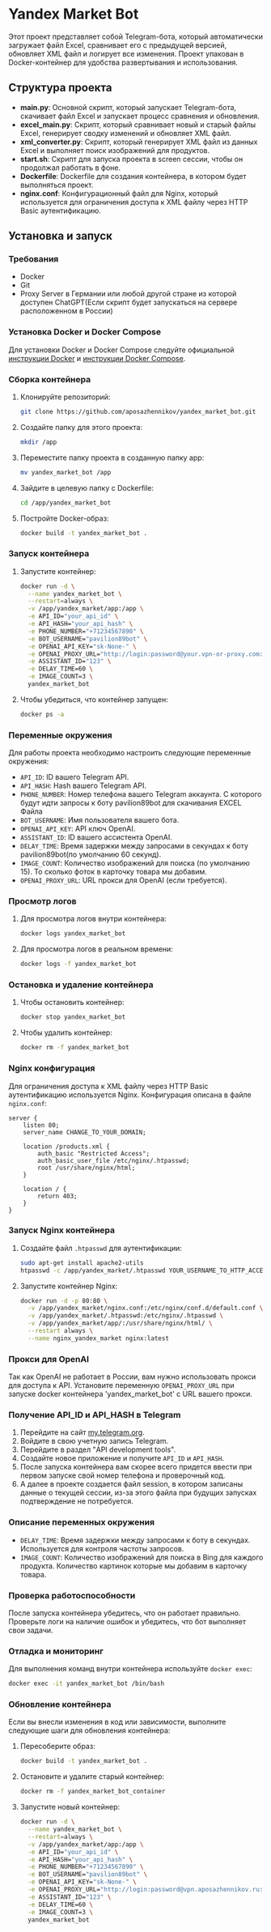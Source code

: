 # Yandex Market Bot

Этот проект представляет собой Telegram-бота, который автоматически загружает файл Excel, сравнивает его с предыдущей версией, обновляет XML файл и логирует все изменения. Проект упакован в Docker-контейнер для удобства развертывания и использования.

## Структура проекта

- **main.py**: Основной скрипт, который запускает Telegram-бота, скачивает файл Excel и запускает процесс сравнения и обновления.
- **excel_main.py**: Скрипт, который сравнивает новый и старый файлы Excel, генерирует сводку изменений и обновляет XML файл.
- **xml_converter.py**: Скрипт, который генерирует XML файл из данных Excel и выполняет поиск изображений для продуктов.
- **start.sh**: Скрипт для запуска проекта в screen сессии, чтобы он продолжал работать в фоне.
- **Dockerfile**: Dockerfile для создания контейнера, в котором будет выполняться проект.
- **nginx.conf**: Конфигурационный файл для Nginx, который используется для ограничения доступа к XML файлу через HTTP Basic аутентификацию.

## Установка и запуск

### Требования

- Docker
- Git
- Proxy Server в Германии или любой другой стране из которой доступен ChatGPT(Если скрипт будет запускаться на сервере расположенном в России)
### Установка Docker и Docker Compose

Для установки Docker и Docker Compose следуйте официальной [инструкции Docker](https://docs.docker.com/get-docker/) и [инструкции Docker Compose](https://docs.docker.com/compose/install/).

### Сборка контейнера

1. Клонируйте репозиторий:
    ```bash
    git clone https://github.com/aposazhennikov/yandex_market_bot.git
    ```
2. Создайте папку для этого проекта:
    ```bash
    mkdir /app
    ```
3. Переместите папку проекта в созданную папку app:
    ```bash
    mv yandex_market_bot /app
    ```
4. Зайдите в целевую папку с Dockerfile:
    ```bash
    cd /app/yandex_market_bot
    ```
5. Постройте Docker-образ:
    ```bash
    docker build -t yandex_market_bot .
    ```

### Запуск контейнера

1. Запустите контейнер:
    ```bash
    docker run -d \
      --name yandex_market_bot \
      --restart=always \
      -v /app/yandex_market/app:/app \
      -e API_ID="your_api_id" \
      -e API_HASH="your_api_hash" \
      -e PHONE_NUMBER="+71234567890" \
      -e BOT_USERNAME="pavilion89bot" \
      -e OPENAI_API_KEY="sk-None-" \
      -e OPENAI_PROXY_URL="http://login:password@your.vpn-or-proxy.com:3128" \
      -e ASSISTANT_ID="123" \
      -e DELAY_TIME=60 \
      -e IMAGE_COUNT=3 \
      yandex_market_bot 
    ```

2. Чтобы убедиться, что контейнер запущен:
    ```bash
    docker ps -a
    ```

### Переменные окружения

Для работы проекта необходимо настроить следующие переменные окружения:

- `API_ID`: ID вашего Telegram API.
- `API_HASH`: Hash вашего Telegram API.
- `PHONE_NUMBER`: Номер телефона вашего Telegram аккаунта. С которого будут идти запросы к боту pavilion89bot для скачивания EXCEL Файла
- `BOT_USERNAME`: Имя пользователя вашего бота.
- `OPENAI_API_KEY`: API ключ OpenAI.
- `ASSISTANT_ID`: ID вашего ассистента OpenAI.
- `DELAY_TIME`: Время задержки между запросами в секундах к боту pavilion89bot(по умолчанию 60 секунд).
- `IMAGE_COUNT`: Количество изображений для поиска (по умолчанию 15). То сколько фоток в карточку товара мы добавим.
- `OPENAI_PROXY_URL`: URL прокси для OpenAI (если требуется).

### Просмотр логов

1. Для просмотра логов внутри контейнера:
    ```bash
    docker logs yandex_market_bot
    ```

2. Для просмотра логов в реальном времени:
    ```bash
    docker logs -f yandex_market_bot
    ```

### Остановка и удаление контейнера

1. Чтобы остановить контейнер:
    ```bash
    docker stop yandex_market_bot
    ```

2. Чтобы удалить контейнер:
    ```bash
    docker rm -f yandex_market_bot
    ```

### Nginx конфигурация

Для ограничения доступа к XML файлу через HTTP Basic аутентификацию используется Nginx. Конфигурация описана в файле `nginx.conf`:

```nginx
server {
    listen 80;
    server_name CHANGE_TO_YOUR_DOMAIN;

    location /products.xml {
        auth_basic "Restricted Access";
        auth_basic_user_file /etc/nginx/.htpasswd;
        root /usr/share/nginx/html;
    }

    location / {
        return 403;
    }
}
```

### Запуск Nginx контейнера

1. Создайте файл `.htpasswd` для аутентификации:
    ```bash
    sudo apt-get install apache2-utils
    htpasswd -c /app/yandex_market/.htpasswd YOUR_USERNAME_TO_HTTP_ACCES_TO_THE_FILE_PRODUCTS_FROM_WEB
    ```

2. Запустите контейнер Nginx:
    ```bash
    docker run -d -p 80:80 \
      -v /app/yandex_market/nginx.conf:/etc/nginx/conf.d/default.conf \
      -v /app/yandex_market/.htpasswd:/etc/nginx/.htpasswd \
      -v /app/yandex_market/app/:/usr/share/nginx/html/ \
      --restart always \
      --name nginx_yandex_market nginx:latest
    ```

### Прокси для OpenAI

Так как OpenAI не работает в России, вам нужно использовать прокси для доступа к API. Установите переменную `OPENAI_PROXY_URL` при запуске docker контейнера 'yandex_market_bot' с URL вашего прокси.

### Получение API_ID и API_HASH в Telegram

1. Перейдите на сайт [my.telegram.org](https://my.telegram.org).
2. Войдите в свою учетную запись Telegram.
3. Перейдите в раздел "API development tools".
4. Создайте новое приложение и получите `API_ID` и `API_HASH`.
5. После запуска контейнера вам скорее всего придется ввести при первом запуске свой номер телефона и проверочный код.
6. А далее в проекте создается файл session, в котором записаны данные о текущей сессии, из-за этого файла при будущих запусках подтверждение не потребуется.

### Описание переменных окружения

- `DELAY_TIME`: Время задержки между запросами к боту в секундах. Используется для контроля частоты запросов.
- `IMAGE_COUNT`: Количество изображений для поиска в Bing для каждого продукта. Количество картинок которые мы добавим в карточку товара.

### Проверка работоспособности

После запуска контейнера убедитесь, что он работает правильно. Проверьте логи на наличие ошибок и убедитесь, что бот выполняет свои задачи.

### Отладка и мониторинг

Для выполнения команд внутри контейнера используйте `docker exec`:
```bash
docker exec -it yandex_market_bot /bin/bash
```

### Обновление контейнера

Если вы внесли изменения в код или зависимости, выполните следующие шаги для обновления контейнера:

1. Пересоберите образ:
    ```bash
    docker build -t yandex_market_bot .
    ```

2. Остановите и удалите старый контейнер:
    ```bash
    docker rm -f yandex_market_bot_container
    ```

3. Запустите новый контейнер:
    ```bash
    docker run -d \
      --name yandex_market_bot \
      --restart=always \
      -v /app/yandex_market/app:/app \
      -e API_ID="your_api_id" \
      -e API_HASH="your_api_hash" \
      -e PHONE_NUMBER="+71234567890" \
      -e BOT_USERNAME="pavilion89bot" \
      -e OPENAI_API_KEY="sk-None-" \
      -e OPENAI_PROXY_URL="http://login:password@vpn.aposazhennikov.ru:3128" \
      -e ASSISTANT_ID="123" \
      -e DELAY_TIME=60 \
      -e IMAGE_COUNT=3 \
      yandex_market_bot 
    ```
